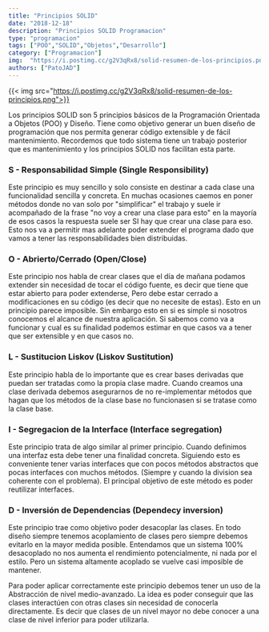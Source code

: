 ```yaml
---
title: "Principios SOLID"
date: "2018-12-18"
description: "Principios SOLID Programacion"
type: "programacion"
tags: ["POO","SOLID","Objetos","Desarrollo"]
category: ["Programacion"]
img:  "https://i.postimg.cc/g2V3qRx8/solid-resumen-de-los-principios.png"
authors: ["PatoJAD"]
---
```


{{< img src="https://i.postimg.cc/g2V3qRx8/solid-resumen-de-los-principios.png">}}

Los principios SOLID son 5 principios básicos de la Programación Orientada a Objetos (POO) y Diseño. Tiene como objetivo generar un buen diseño de programación que nos permita generar código extensible y de fácil mantenimiento. Recordemos que todo sistema tiene un trabajo posterior que es mantenimiento y los principios SOLID nos facilitan esta parte.

### S - Responsabilidad Simple (Single Responsibility)
Este principio es muy sencillo y solo consiste en destinar a cada clase una funcionalidad sencilla y concreta. En muchas ocasiones caemos en poner métodos donde no van solo por "simplificar" el trabajo y suele ir acompañado de la frase "no voy a crear una clase para esto" en la mayoría de esos casos la respuesta suele ser SI hay que crear una clase para eso. Esto nos va a permitir mas adelante poder extender el programa dado que vamos a tener las responsabilidades bien distribuidas.

### O - Abrierto/Cerrado (Open/Close)
Este principio nos habla de crear clases que el día de mañana podamos extender sin necesidad de tocar el código fuente, es decir que tiene que estar abierto para poder extenderse, Pero debe estar cerrado a modificaciones en su código (es decir que no necesite de estas). Esto en un principio parece imposible. Sin embargo esto en si es simple si nosotros conocemos el alcance de nuestra aplicación. Si sabemos como va a funcionar y cual es su finalidad podemos estimar en que casos va a tener que ser extensible y en que casos no.

### L - Sustitucion Liskov (Liskov Sustitution)
Este principio habla de lo importante que es crear bases derivadas que puedan ser tratadas como la propia clase madre. Cuando creamos una clase derivada debemos asegurarnos de no re-implementar métodos que hagan que los métodos de la clase base no funcionasen si se tratase como la clase base.

### I - Segregacion de la Interface (Interface segregation)
Este principio trata de algo similar al primer principio. Cuando definimos una interfaz esta debe tener una finalidad concreta. Siguiendo esto es conveniente tener varias interfaces que con pocos métodos abstractos que pocas interfaces con muchos métodos. (Siempre y cuando la division sea coherente con el problema). El principal objetivo de este método es poder reutilizar interfaces.

### D - Inversión de Dependencias (Dependecy inversion)
Este principio trae como objetivo poder desacoplar las clases. En todo diseño siempre tenemos acoplamiento de clases pero siempre debemos evitarlo en la mayor medida posible. Entendamos que un sistema 100% desacoplado no nos aumenta el rendimiento potencialmente, ni nada por el estilo. Pero un sistema altamente acoplado se vuelve casi imposible de mantener.

Para poder aplicar correctamente este principio debemos tener un uso de la Abstracción de nivel medio-avanzado. La idea es poder conseguir que las clases interactúen con otras clases sin necesidad de conocerla directamente. Es decir que clases de un nivel mayor no debe conocer a una clase de nivel inferior para poder utilizarla.
